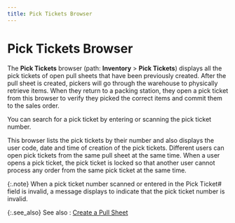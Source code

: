 ```yaml
---
title: Pick Tickets Browser
---
```


# Pick Tickets Browser


The **Pick Tickets**  browser (path: **Inventory** >  **Pick Tickets**) displays all the  pick tickets of open pull sheets that have been previously created. After  the pull sheet is created, pickers will go through the warehouse to physically  retrieve items. When they return to a packing station, they open a pick  ticket from this browser to verify they picked the correct items and commit  them to the sales order.


You can search for a pick ticket by entering or scanning  the pick ticket number.


This browser lists the pick tickets by their number and also  displays the user code, date and time of creation of the pick tickets.  Different users can open pick tickets from the same pull sheet at the  same time. When a user opens a pick ticket, the pick ticket is locked  so that another user cannot process any order from the same pick ticket  at the same time.


{:.note}
When a pick ticket number scanned or entered  in the Pick Ticket# field is invalid, a message displays to indicate that  the pick ticket number is invalid.


{:.see_also}
See also
: [Create a Pull  Sheet]({{site.sp_baseurl}}/sales-docs/ordr-ff/create-a-pull-sheet/create_a_pick_ticket.html)

